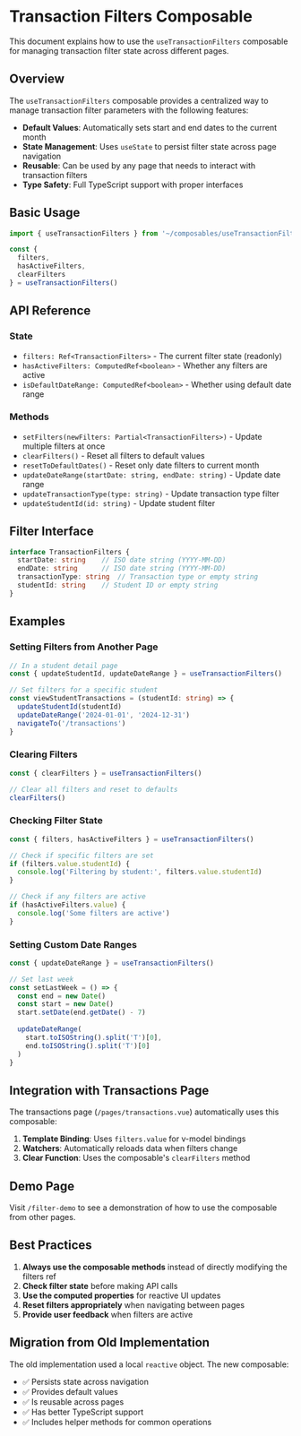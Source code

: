 # Transaction Filters Composable

This document explains how to use the `useTransactionFilters` composable for managing transaction filter state across different pages.

## Overview

The `useTransactionFilters` composable provides a centralized way to manage transaction filter parameters with the following features:

- **Default Values**: Automatically sets start and end dates to the current month
- **State Management**: Uses `useState` to persist filter state across page navigation
- **Reusable**: Can be used by any page that needs to interact with transaction filters
- **Type Safety**: Full TypeScript support with proper interfaces

## Basic Usage

```typescript
import { useTransactionFilters } from '~/composables/useTransactionFilters'

const { 
  filters, 
  hasActiveFilters, 
  clearFilters 
} = useTransactionFilters()
```

## API Reference

### State

- `filters: Ref<TransactionFilters>` - The current filter state (readonly)
- `hasActiveFilters: ComputedRef<boolean>` - Whether any filters are active
- `isDefaultDateRange: ComputedRef<boolean>` - Whether using default date range

### Methods

- `setFilters(newFilters: Partial<TransactionFilters>)` - Update multiple filters at once
- `clearFilters()` - Reset all filters to default values
- `resetToDefaultDates()` - Reset only date filters to current month
- `updateDateRange(startDate: string, endDate: string)` - Update date range
- `updateTransactionType(type: string)` - Update transaction type filter
- `updateStudentId(id: string)` - Update student filter

## Filter Interface

```typescript
interface TransactionFilters {
  startDate: string    // ISO date string (YYYY-MM-DD)
  endDate: string      // ISO date string (YYYY-MM-DD)
  transactionType: string  // Transaction type or empty string
  studentId: string    // Student ID or empty string
}
```

## Examples

### Setting Filters from Another Page

```typescript
// In a student detail page
const { updateStudentId, updateDateRange } = useTransactionFilters()

// Set filters for a specific student
const viewStudentTransactions = (studentId: string) => {
  updateStudentId(studentId)
  updateDateRange('2024-01-01', '2024-12-31')
  navigateTo('/transactions')
}
```

### Clearing Filters

```typescript
const { clearFilters } = useTransactionFilters()

// Clear all filters and reset to defaults
clearFilters()
```

### Checking Filter State

```typescript
const { filters, hasActiveFilters } = useTransactionFilters()

// Check if specific filters are set
if (filters.value.studentId) {
  console.log('Filtering by student:', filters.value.studentId)
}

// Check if any filters are active
if (hasActiveFilters.value) {
  console.log('Some filters are active')
}
```

### Setting Custom Date Ranges

```typescript
const { updateDateRange } = useTransactionFilters()

// Set last week
const setLastWeek = () => {
  const end = new Date()
  const start = new Date()
  start.setDate(end.getDate() - 7)
  
  updateDateRange(
    start.toISOString().split('T')[0],
    end.toISOString().split('T')[0]
  )
}
```

## Integration with Transactions Page

The transactions page (`/pages/transactions.vue`) automatically uses this composable:

1. **Template Binding**: Uses `filters.value` for v-model bindings
2. **Watchers**: Automatically reloads data when filters change
3. **Clear Function**: Uses the composable's `clearFilters` method

## Demo Page

Visit `/filter-demo` to see a demonstration of how to use the composable from other pages.

## Best Practices

1. **Always use the composable methods** instead of directly modifying the filters ref
2. **Check filter state** before making API calls
3. **Use the computed properties** for reactive UI updates
4. **Reset filters appropriately** when navigating between pages
5. **Provide user feedback** when filters are active

## Migration from Old Implementation

The old implementation used a local `reactive` object. The new composable:

- ✅ Persists state across navigation
- ✅ Provides default values
- ✅ Is reusable across pages
- ✅ Has better TypeScript support
- ✅ Includes helper methods for common operations